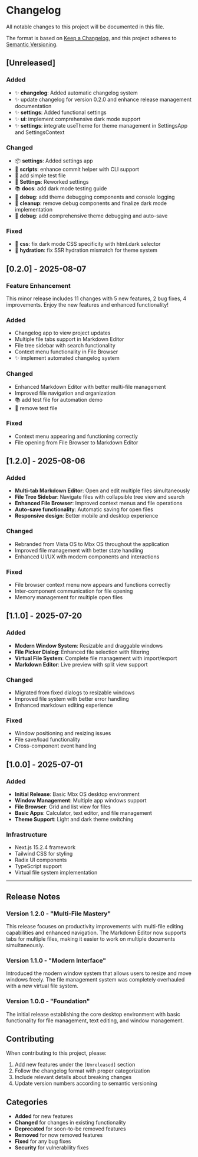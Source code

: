 # Changelog

All notable changes to this project will be documented in this file.

The format is based on [Keep a Changelog](https://keepachangelog.com/en/1.0.0/),
and this project adheres to [Semantic Versioning](https://semver.org/spec/v2.0.0.html).

## [Unreleased]

### Added

- ✨ **changelog**: Added automatic changelog system
- ✨ update changelog for version 0.2.0 and enhance release management documentation
- ✨ **settings**: Added functional settings
- ✨ **ui**: implement comprehensive dark mode support
- ✨ **settings**: integrate useTheme for theme management in SettingsApp and SettingsContext
### Changed

- 📦 **settings**: Added settings app
- 🔧 **scripts**: enhance commit helper with CLI support
- 🧪 add simple test file
- 🔧 **Settings**: Reworked settings
- 📚 **docs**: add dark mode testing guide
- 🔧 **debug**: add theme debugging components and console logging
- 🔧 **cleanup**: remove debug components and finalize dark mode implementation
- 🔧 **debug**: add comprehensive theme debugging and auto-save
### Fixed

- 🐛 **css**: fix dark mode CSS specificity with html.dark selector
- 🐛 **hydration**: fix SSR hydration mismatch for theme system

## [0.2.0] - 2025-08-07

### Feature Enhancement

This minor release includes 11 changes with 5 new features, 2 bug fixes, 4 improvements. Enjoy the new features and enhanced functionality!

### Added

- Changelog app to view project updates
- Multiple file tabs support in Markdown Editor
- File tree sidebar with search functionality
- Context menu functionality in File Browser
- ✨ implement automated changelog system
### Changed

- Enhanced Markdown Editor with better multi-file management
- Improved file navigation and organization
- 📚 add test file for automation demo
- 🔧 remove test file
### Fixed

- Context menu appearing and functioning correctly
- File opening from File Browser to Markdown Editor

## [1.2.0] - 2025-08-06

### Added

- **Multi-tab Markdown Editor**: Open and edit multiple files simultaneously
- **File Tree Sidebar**: Navigate files with collapsible tree view and search
- **Enhanced File Browser**: Improved context menus and file operations
- **Auto-save functionality**: Automatic saving for open files
- **Responsive design**: Better mobile and desktop experience

### Changed

- Rebranded from Vista OS to Mbx OS throughout the application
- Improved file management with better state handling
- Enhanced UI/UX with modern components and interactions

### Fixed

- File browser context menu now appears and functions correctly
- Inter-component communication for file opening
- Memory management for multiple open files

## [1.1.0] - 2025-07-20

### Added

- **Modern Window System**: Resizable and draggable windows
- **File Picker Dialog**: Enhanced file selection with filtering
- **Virtual File System**: Complete file management with import/export
- **Markdown Editor**: Live preview with split view support

### Changed

- Migrated from fixed dialogs to resizable windows
- Improved file system with better error handling
- Enhanced markdown editing experience

### Fixed

- Window positioning and resizing issues
- File save/load functionality
- Cross-component event handling

## [1.0.0] - 2025-07-01

### Added

- **Initial Release**: Basic Mbx OS desktop environment
- **Window Management**: Multiple app windows support
- **File Browser**: Grid and list view for files
- **Basic Apps**: Calculator, text editor, and file management
- **Theme Support**: Light and dark theme switching

### Infrastructure

- Next.js 15.2.4 framework
- Tailwind CSS for styling
- Radix UI components
- TypeScript support
- Virtual file system implementation

---

## Release Notes

### Version 1.2.0 - "Multi-File Mastery"

This release focuses on productivity improvements with multi-file editing capabilities and enhanced navigation. The Markdown Editor now supports tabs for multiple files, making it easier to work on multiple documents simultaneously.

### Version 1.1.0 - "Modern Interface"

Introduced the modern window system that allows users to resize and move windows freely. The file management system was completely overhauled with a new virtual file system.

### Version 1.0.0 - "Foundation"

The initial release establishing the core desktop environment with basic functionality for file management, text editing, and window management.

## Contributing

When contributing to this project, please:

1. Add new features under the `[Unreleased]` section
2. Follow the changelog format with proper categorization
3. Include relevant details about breaking changes
4. Update version numbers according to semantic versioning

## Categories

- **Added** for new features
- **Changed** for changes in existing functionality
- **Deprecated** for soon-to-be removed features
- **Removed** for now removed features
- **Fixed** for any bug fixes
- **Security** for vulnerability fixes

